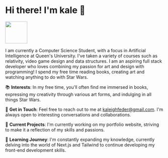 # Hi there! I'm kale 👋

<img src="https://media4.giphy.com/media/z1AumTBpH3RoeKsaG6/giphy.gif?cid=ecf05e47oujyn5vkjx1i6er8yiadezrn813ibi7w90dzb0pp&ep=v1_stickers_search&rid=giphy.gif&ct=s" width="70" height="70" />

I am currently a Computer Science Student, with a focus in Artificial Intelligence at Queen's University. I've taken a variety of courses such as relativity, video game design and data structures. I am an aspiring full stack developer who loves combining my passion for art and design with programming! I spend my free time reading books, creating art and watching anything to do with Star Wars.


📚 **Interests**: In my free time, you'll often find me immersed in books, expressing my creativity through various art forms, and indulging in all things Star Wars.

📧 **Get in Touch**: Feel free to reach out to me at [kaleighfeder@gmail.com](mailto:kaleighfeder@gmail.com). I'm always open to interesting conversations and collaborations.

🚀 **Current Projects**: I'm currently working on my portfolio website, striving to make it a reflection of my skills and passions.

🧠 **Learning Journey**: I'm constantly expanding my knowledge, currently delving into the world of Next.js and Tailwind to continue developing my front-end development skills.


